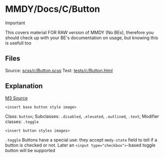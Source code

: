 # MMDY/Docs/C/Button

> [!IMPORTANT]
> This covers material FOR RAW version of MMDY (No BEs), therefore you should check up with your BE's documentation on usage, but knowing this is usefull too

## Files

Source: [scss/c/Button.scss](/scss/c/Button.scss)
Test: [tests/c/Button.html](/tests/c/Button.html)

## Explanation

[M3 Source](https://m3.material.io/components/buttons)

`<insert base button style image>`

Class: `button`; Subclasses: `.disabled`, `.elevated`, `.outlined`, `.text`; Modifier classes: `.toggle`

`<insert button styles images>`

`.toggle` Buttons have a special use: they accept `mmdy-state` field to tell if a button is checked or not. Later an `<input type="checkbox">`-based toggle button will be supported
